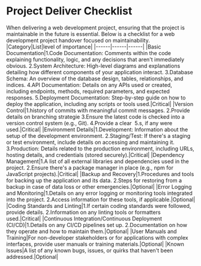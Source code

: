 # Project Deliver Checklist
When delivering a web development project, ensuring that the project is maintainable in the future is essential. Below is a checklist for a web development project handover focused on maintainability.
|Category|List|level of importance|
|------|------|------|
|Basic Documentation|1.Code Documentation: Comments within the code explaining functionality, logic, and any decisions that aren't immediately obvious. 2.System Architecture: High-level diagrams and explanations detailing how different components of your application interact. 3.Database Schema: An overview of the database design, tables, relationships, and indices. 4.API Documentation: Details on any APIs used or created, including endpoints, methods, required parameters, and expected responses. 5.Deployment Documentation: Step-by-step guide on how to deploy the application, including any scripts or tools used.|Critical|
|Version Control|1.history of commits with meaningful commit messages. 2.Provide details on branching strategie 3.Ensure the latest code is checked into a version control system (e.g., Git). 4.Provide a clear  5.s, if any were used.|Critical|
|Environment Details|1.Development: Information about the setup of the development environment. 2.Staging/Test: If there's a staging or test environment, include details on accessing and maintaining it. 3.Production: Details related to the production environment, including URLs, hosting details, and credentials (stored securely).|Critical|
|Dependency Management|1.A list of all external libraries and dependencies used in the project. 2.Ensure there's a package manager in place (e.g., npm for JavaScript projects).|Critical|
|Backup and Recovery|1.Procedures and tools for backing up the application and its data. 2.Steps for restoring from a backup in case of data loss or other emergencies.|Optional|
|Error Logging and Monitoring|1.Details on any error logging or monitoring tools integrated into the project. 2.Access information for these tools, if applicable.|Optional|
|Coding Standards and Linting|1.If certain coding standards were followed, provide details. 2.Information on any linting tools or formatters used.|Critical|
|Continuous Integration/Continuous Deployment (CI/CD)|1.Details on any CI/CD pipelines set up. 2.Documentation on how they operate and how to maintain them.|Optional|
|User Manuals and Training|For non-developer stakeholders or for applications with complex interfaces, provide user manuals or training materials.|Optional|
|Known Issues|A list of any known bugs, issues, or quirks that haven't been addressed.|Optional|
